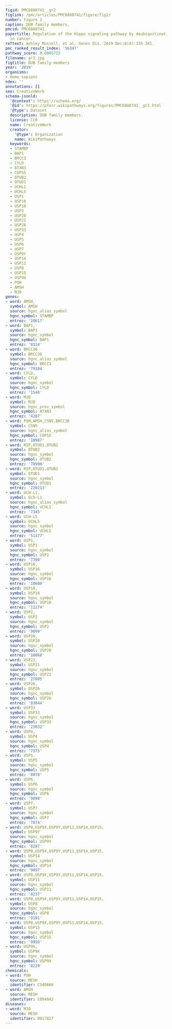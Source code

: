 ```yaml
---
figid: PMC6888741__gr2
figlink: /pmc/articles/PMC6888741/figure/fig2/
number: Figure 2
caption: DUB family members.
pmcid: PMC6888741
papertitle: Regulation of the Hippo signaling pathway by deubiquitinating enzymes
  in cancer.
reftext: Ashley Mussell, et al. Genes Dis. 2019 Dec;6(4):335-341.
pmc_ranked_result_index: '56347'
pathway_score: 0.6005722
filename: gr2.jpg
figtitle: DUB family members
year: '2019'
organisms:
- Homo sapiens
ndex: ''
annotations: []
seo: CreativeWork
schema-jsonld:
  '@context': https://schema.org/
  '@id': https://pfocr.wikipathways.org/figures/PMC6888741__gr2.html
  '@type': Dataset
  description: DUB family members.
  license: CC0
  name: CreativeWork
  creator:
    '@type': Organization
    name: WikiPathways
  keywords:
  - STAMBP
  - BAP1
  - BRCC3
  - CYLD
  - ATXN3
  - COPS5
  - OTUB2
  - OTUD1
  - UCHL1
  - UCHL5
  - USP1
  - USP16
  - USP18
  - USP2
  - USP20
  - USP21
  - USP26
  - USP33
  - USP4
  - USP5
  - USP6
  - USP7
  - USP9Y
  - USP14
  - USP11
  - USP8
  - USP15
  - USP9X
  - POH
  - AMSH
  - MJD
genes:
- word: AMSH,
  symbol: AMSH
  source: hgnc_alias_symbol
  hgnc_symbol: STAMBP
  entrez: '10617'
- word: BAP1,
  symbol: BAP1
  source: hgnc_symbol
  hgnc_symbol: BAP1
  entrez: '8314'
- word: BRCC36
  symbol: BRCC36
  source: hgnc_alias_symbol
  hgnc_symbol: BRCC3
  entrez: '79184'
- word: CYLD,
  symbol: CYLD
  source: hgnc_symbol
  hgnc_symbol: CYLD
  entrez: '1540'
- word: MJD
  symbol: MJD
  source: hgnc_prev_symbol
  hgnc_symbol: ATXN3
  entrez: '4287'
- word: POH,AMSH,CSN5,BRCC36
  symbol: CSN5
  source: hgnc_alias_symbol
  hgnc_symbol: COPS5
  entrez: '10987'
- word: RIP,OTUD1,OTUB2
  symbol: OTUB2
  source: hgnc_symbol
  hgnc_symbol: OTUB2
  entrez: '78990'
- word: RIP,OTUD1,OTUB2
  symbol: OTUD1
  source: hgnc_symbol
  hgnc_symbol: OTUD1
  entrez: '220213'
- word: UCH-L1,
  symbol: Uch-L1
  source: hgnc_alias_symbol
  hgnc_symbol: UCHL1
  entrez: '7345'
- word: UCH-L5
  symbol: UCHL5
  source: hgnc_symbol
  hgnc_symbol: UCHL5
  entrez: '51377'
- word: USP1,
  symbol: USP1
  source: hgnc_symbol
  hgnc_symbol: USP1
  entrez: '7398'
- word: USP16,
  symbol: USP16
  source: hgnc_symbol
  hgnc_symbol: USP16
  entrez: '10600'
- word: USP18,
  symbol: USP18
  source: hgnc_symbol
  hgnc_symbol: USP18
  entrez: '11274'
- word: USP2,
  symbol: USP2
  source: hgnc_symbol
  hgnc_symbol: USP2
  entrez: '9099'
- word: USP20,
  symbol: USP20
  source: hgnc_symbol
  hgnc_symbol: USP20
  entrez: '10868'
- word: USP21,
  symbol: USP21
  source: hgnc_symbol
  hgnc_symbol: USP21
  entrez: '27005'
- word: USP26,
  symbol: USP26
  source: hgnc_symbol
  hgnc_symbol: USP26
  entrez: '83844'
- word: USP33
  symbol: USP33
  source: hgnc_symbol
  hgnc_symbol: USP33
  entrez: '23032'
- word: USP4,
  symbol: USP4
  source: hgnc_symbol
  hgnc_symbol: USP4
  entrez: '7375'
- word: USP5,
  symbol: USP5
  source: hgnc_symbol
  hgnc_symbol: USP5
  entrez: '8078'
- word: USP6,
  symbol: USP6
  source: hgnc_symbol
  hgnc_symbol: USP6
  entrez: '9098'
- word: USP7,
  symbol: USP7
  source: hgnc_symbol
  hgnc_symbol: USP7
  entrez: '7874'
- word: USP8,USP9X,USP9Y,USP11,USP14,USP15,
  symbol: USP9Y
  source: hgnc_symbol
  hgnc_symbol: USP9Y
  entrez: '8287'
- word: USP8,USP9X,USP9Y,USP11,USP14,USP15,
  symbol: USP14
  source: hgnc_symbol
  hgnc_symbol: USP14
  entrez: '9097'
- word: USP8,USP9X,USP9Y,USP11,USP14,USP15,
  symbol: USP11
  source: hgnc_symbol
  hgnc_symbol: USP11
  entrez: '8237'
- word: USP8,USP9X,USP9Y,USP11,USP14,USP15,
  symbol: USP8
  source: hgnc_symbol
  hgnc_symbol: USP8
  entrez: '9101'
- word: USP8,USP9X,USP9Y,USP11,USP14,USP15,
  symbol: USP15
  source: hgnc_symbol
  hgnc_symbol: USP15
  entrez: '9958'
- word: USP9X,
  symbol: USP9X
  source: hgnc_symbol
  hgnc_symbol: USP9X
  entrez: '8239'
chemicals:
- word: POH
  source: MESH
  identifier: C540666
- word: AMSH
  source: MESH
  identifier: C094042
diseases:
- word: MJD
  source: MESH
  identifier: D017827
---
```

